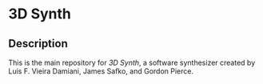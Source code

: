 # 3D Synth

## Description

This is the main repository for *3D Synth*, a software synthesizer created by Luis F. Vieira Damiani, James Safko, and Gordon Pierce.